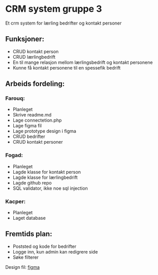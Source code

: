 # CRM system gruppe 3
Et crm system for lærling bedrifter og kontakt personer

## Funksjoner:
* CRUD kontakt person
* CRUD lærlingbedrift
* En til mange relasjon mellom lærlingsbedrift og kontakt personene
* Kunne få kontakt personene til en spessefik bedrift

## Arbeids fordeling:

### Farouq:
* Planleget
* Skrive readme.md
* Lage connectetion.php
* Lage figma fil
* Lage prototype design i figma
* CRUD bedrifter
* CRUD kontakt personer

### Fogad:
* Planleget
* Lagde klasse for kontakt person 
* Lagde klasse for lærlingbedrift
* Lagde github repo
* SQL validator, ikke noe sql injection

### Kacper:
* Planleget
* Laget database

## Fremtids plan:
* Poststed og kode for bedrifter
* Logge inn, kun admin kan redigrere side
* Søke filterer


Design fil: [figma](https://www.figma.com/file/583UQkmZ03ORYwDYSTCY40/Untitled?type=design&node-id=0%3A1&mode=design&t=NUXagWx2J67Azi8P-1)

